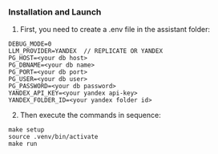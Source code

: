 
### Installation and Launch



1. First, you need to create a .env file in the assistant folder:
```
DEBUG_MODE=0
LLM_PROVIDER=YANDEX  // REPLICATE OR YANDEX
PG_HOST=<your db host>
PG_DBNAME=<your db name>
PG_PORT=<your db port>
PG_USER=<your db user>
PG_PASSWORD=<your db password>
YANDEX_API_KEY=<your yandex api-key>
YANDEX_FOLDER_ID=<your yandex folder id>
```

2. Then execute the commands in sequence:
```
make setup
source .venv/bin/activate
make run
```
